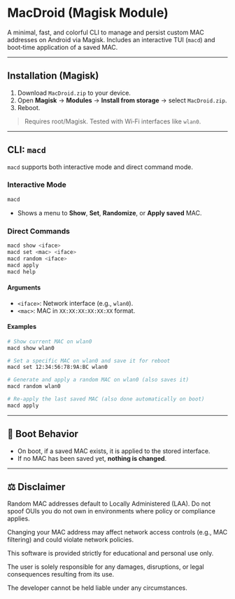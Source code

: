 # MacDroid (Magisk Module)

A minimal, fast, and colorful CLI to manage and persist custom MAC addresses on Android via Magisk. Includes an interactive TUI (`macd`) and boot‑time application of a saved MAC.

---

## Installation (Magisk)

1. Download `MacDroid.zip` to your device.
2. Open **Magisk** → **Modules** → **Install from storage** → select `MacDroid.zip`.
3. Reboot.

> Requires root/Magisk. Tested with Wi‑Fi interfaces like `wlan0`.

---

## CLI: `macd`

`macd` supports both interactive mode and direct command mode.

### Interactive Mode

```sh
macd
```

* Shows a menu to **Show**, **Set**, **Randomize**, or **Apply saved** MAC.

### Direct Commands

```sh
macd show <iface>
macd set <mac> <iface>
macd random <iface>
macd apply
macd help
```

#### Arguments

* `<iface>`: Network interface (e.g., `wlan0`).
* `<mac>`: MAC in `XX:XX:XX:XX:XX:XX` format.

#### Examples

```sh
# Show current MAC on wlan0
macd show wlan0

# Set a specific MAC on wlan0 and save it for reboot
macd set 12:34:56:78:9A:BC wlan0

# Generate and apply a random MAC on wlan0 (also saves it)
macd random wlan0

# Re-apply the last saved MAC (also done automatically on boot)
macd apply
```

---

## 🔁 Boot Behavior

* On boot, if a saved MAC exists, it is applied to the stored interface.
* If no MAC has been saved yet, **nothing is changed**.

---

## ⚖️ Disclaimer

Random MAC addresses default to Locally Administered (LAA). Do not spoof OUIs you do not own in environments where policy or compliance applies.

Changing your MAC address may affect network access controls (e.g., MAC filtering) and could violate network policies.

This software is provided strictly for educational and personal use only.

The user is solely responsible for any damages, disruptions, or legal consequences resulting from its use.

The developer cannot be held liable under any circumstances.

